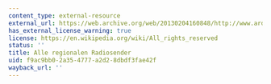 ```yaml
---
content_type: external-resource
external_url: https://web.archive.org/web/20130204160848/http://www.ard.de/radio/alle-wellen/-/id=135130/14o6sfo/index.html
has_external_license_warning: true
license: https://en.wikipedia.org/wiki/All_rights_reserved
status: ''
title: Alle regionalen Radiosender
uid: f9ac9bb0-2a35-4777-a2d2-8dbdf3fae42f
wayback_url: ''
---
```


